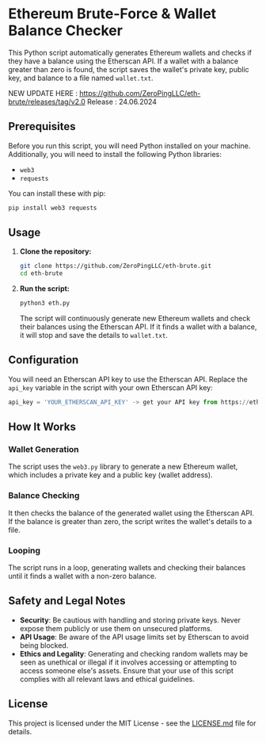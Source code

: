 # Ethereum Brute-Force & Wallet Balance Checker

This Python script automatically generates Ethereum wallets and checks if they have a balance using the Etherscan API. If a wallet with a balance greater than zero is found, the script saves the wallet's private key, public key, and balance to a file named `wallet.txt`.

NEW UPDATE HERE :  https://github.com/ZeroPingLLC/eth-brute/releases/tag/v2.0
Release : 24.06.2024


## Prerequisites

Before you run this script, you will need Python installed on your machine. Additionally, you will need to install the following Python libraries:
- `web3`
- `requests`

You can install these with pip:
```bash
pip install web3 requests
```

## Usage

1. **Clone the repository:**
   ```bash
   git clone https://github.com/ZeroPingLLC/eth-brute.git
   cd eth-brute
   ```

2. **Run the script:**
   ```bash
   python3 eth.py
   ```

   The script will continuously generate new Ethereum wallets and check their balances using the Etherscan API. If it finds a wallet with a balance, it will stop and save the details to `wallet.txt`.

## Configuration

You will need an Etherscan API key to use the Etherscan API. Replace the `api_key` variable in the script with your own Etherscan API key:
```python
api_key = 'YOUR_ETHERSCAN_API_KEY' -> get your API key from https://etherscan.io/ for free :)
```

## How It Works

### Wallet Generation
The script uses the `web3.py` library to generate a new Ethereum wallet, which includes a private key and a public key (wallet address).

### Balance Checking
It then checks the balance of the generated wallet using the Etherscan API. If the balance is greater than zero, the script writes the wallet's details to a file.

### Looping
The script runs in a loop, generating wallets and checking their balances until it finds a wallet with a non-zero balance.

## Safety and Legal Notes

- **Security**: Be cautious with handling and storing private keys. Never expose them publicly or use them on unsecured platforms.
- **API Usage**: Be aware of the API usage limits set by Etherscan to avoid being blocked.
- **Ethics and Legality**: Generating and checking random wallets may be seen as unethical or illegal if it involves accessing or attempting to access someone else's assets. Ensure that your use of this script complies with all relevant laws and ethical guidelines.

## License

This project is licensed under the MIT License - see the [LICENSE.md](LICENSE.md) file for details.
